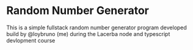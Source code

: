 # Random Number Generator

This is a simple fullstack random number generator 
program developed build by @loybruno (me) during the 
Lacerba node and typescript devlopment course